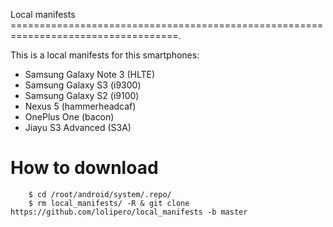 Local manifests
===================================================================================.

This is a local manifests for this smartphones:

- Samsung Galaxy Note 3 (HLTE)
- Samsung Galaxy S3 (i9300)
- Samsung Galaxy S2 (i9100)
- Nexus 5 (hammerheadcaf)
- OnePlus One (bacon)
- Jiayu S3 Advanced (S3A)

# How to download

        $ cd /root/android/system/.repo/
        $ rm local_manifests/ -R & git clone https://github.com/lolipero/local_manifests -b master

